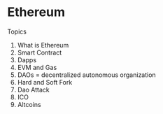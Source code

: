 # Ethereum

Topics
1. What is Ethereum
2. Smart Contract
3. Dapps
4. EVM and Gas
5. DAOs = decentralized autonomous organization
6. Hard and Soft Fork
7. Dao Attack
8. ICO
9. Altcoins